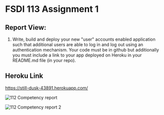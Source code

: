 # FSDI 113 Assignment 1
## Report View:

1. Write, build and deploy your new "user" accounts enabled application such that additional users are able to log in and log out using an authentication mechanism. Your code must be in github but additionally you must include a link to your app deployed on Heroku in your README.md file (in your repo).

## Heroku Link
https://still-dusk-43891.herokuapp.com/

![112 Competency report](https://user-images.githubusercontent.com/61714687/172328898-d5e21930-91e5-4bbd-8076-5c9cd3714f51.JPG)

![112 Competency report 2](https://user-images.githubusercontent.com/61714687/172329044-558decc7-82a2-4b71-b73a-73ee526a0005.JPG)
